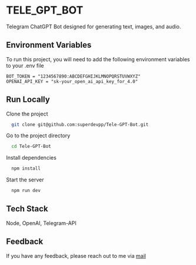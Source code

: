 # TELE_GPT_BOT

Telegram ChatGPT Bot designed for generating text, images, and audio.

## Environment Variables

To run this project, you will need to add the following environment variables to your .env file

```
BOT_TOKEN = "1234567890:ABCDEFGHIJKLMNOPQRSTUVWXYZ"
OPENAI_API_KEY = "sk-your_open_ai_api_key_for_4.0"
```

## Run Locally

Clone the project

```bash
  git clone git@github.com:superdevpp/Tele-GPT-Bot.git
```

Go to the project directory

```bash
  cd Tele-GPT-Bot
```

Install dependencies

```bash
  npm install
```

Start the server

```bash
  npm run dev
```

## Tech Stack

Node, OpenAI, Telegram-API

## Feedback

If you have any feedback, please reach out to me via [mail](superdevpp@gmail.com)
